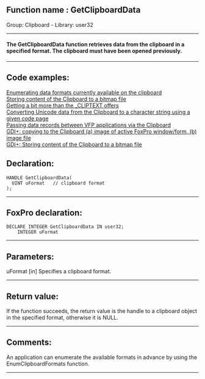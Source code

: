 
## Function name : GetClipboardData
Group: Clipboard - Library: user32    
***  


#### The GetClipboardData function retrieves data from the clipboard in a specified format. The clipboard must have been opened previously.
***  


## Code examples:
[Enumerating data formats currently available on the clipboard](../../samples/sample_032.md)  
[Storing content of the Clipboard to a bitmap file](../../samples/sample_189.md)  
[Getting a bit more than the _CLIPTEXT offers](../../samples/sample_278.md)  
[Converting Unicode data from the Clipboard to a character string using a given code page](../../samples/sample_316.md)  
[Passing data records between VFP applications via the Clipboard](../../samples/sample_346.md)  
[GDI+: copying to the Clipboard (a) image of active FoxPro window/form, (b) image file](../../samples/sample_457.md)  
[GDI+: Storing content of the Clipboard to a bitmap file](../../samples/sample_475.md)  

## Declaration:
```foxpro  
HANDLE GetClipboardData(
  UINT uFormat   // clipboard format
);  
```  
***  


## FoxPro declaration:
```foxpro  
DECLARE INTEGER GetClipboardData IN user32;
	INTEGER uFormat  
```  
***  


## Parameters:
uFormat 
[in] Specifies a clipboard format.  
***  


## Return value:
If the function succeeds, the return value is the handle to a clipboard object in the specified format, otherwise it is NULL.  
***  


## Comments:
An application can enumerate the available formats in advance by using the EnumClipboardFormats function.  
  
***  

